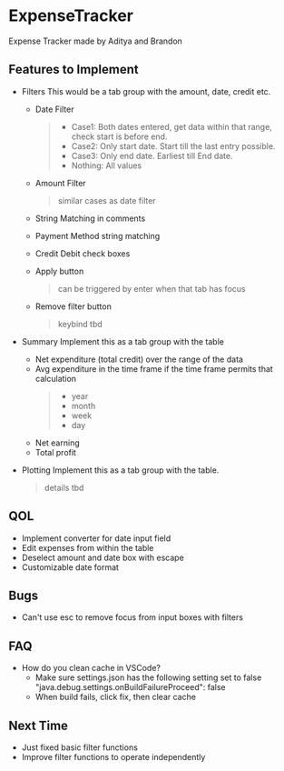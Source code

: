 # ExpenseTracker
Expense Tracker made by Aditya and Brandon

## Features to Implement
- Filters
This would be a tab group with the amount, date, credit etc. 
	- Date Filter
   		>- Case1: Both dates entered, get data within that range, check start is before end.
   		>- Case2: Only start date. Start till the last entry possible.
     	>- Case3: Only end date. Earliest till End date.
    	>- Nothing: All values
    
	- Amount Filter
 		> similar cases as date filter
     
	- String Matching in comments
  
	- Payment Method string matching
   
    - Credit Debit check boxes
      
    - Apply button
    	> can be triggered by enter when that tab has focus
    
    - Remove filter button
    	> keybind tbd

- Summary
Implement this as a tab group with the table
    - Net expenditure (total credit) over the range of the data
    - Avg expenditure in the time frame if the time frame permits that calculation
        > - year
        > - month
        > - week
        > - day
    - Net earning
    - Total profit

- Plotting
Implement this as a tab group with the table.
	>details tbd

## QOL
- Implement converter for date input field
- Edit expenses from within the table
- Deselect amount and date box with escape
- Customizable date format

## Bugs
- Can't use esc to remove focus from input boxes with filters

## FAQ
- How do you clean cache in VSCode?
	- Make sure settings.json has the following setting set to false "java.debug.settings.onBuildFailureProceed": false
	- When build fails, click fix, then clear cache

## Next Time
- Just fixed basic filter functions
- Improve filter functions to operate independently
